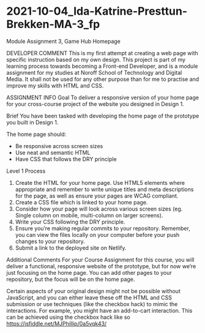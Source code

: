 # 2021-10-04_Ida-Katrine-Presttun-Brekken-MA-3_fp

Module Assignment 3, Game Hub Homepage

DEVELOPER COMMENT
This is my first attempt at creating a web page with specific instruction based on my own design. This project is part of my learning process towards becoming a Front-end Developer, and is a module assignment for my studies at Noroff School of Technology and Digital Media. It shall not be used for any other purpose than for me to practise and improve my skills with HTML and CSS.

ASSIGNMENT INFO
Goal
To deliver a responsive version of your home page for your cross-course project of the website you designed in Design 1.

Brief
You have been tasked with developing the home page of the prototype you built in Design 1.

The home page should:

- Be responsive across screen sizes
- Use neat and semantic HTML
- Have CSS that follows the DRY principle

Level 1 Process

1. Create the HTML for your home page. Use HTML5 elements where appropriate and remember to write unique titles and meta descriptions for the page, as well as ensure your pages are WCAG compliant.
2. Create a CSS file which is linked to your home page.
3. Consider how your page will look across various screen sizes (eg. Single column on mobile, multi-column on larger screens).
4. Write your CSS following the DRY principle.
5. Ensure you’re making regular commits to your repository. Remember, you can view the files locally on your computer before your push changes to your repository.
6. Submit a link to the deployed site on Netlify.

Additional Comments
For your Course Assignment for this course, you will deliver a functional, responsive website of the prototype, but for now we’re just focusing on the home page. You can add other pages to your repository, but the focus will be on the home page.

Certain aspects of your original design might not be possible without JavaScript, and you can either leave these off the HTML and CSS submission or use techniques (like the checkbox hack) to mimic the interactions. For example, you might have an add-to-cart interaction. This can be achieved using the checkbox hack like so https://jsfiddle.net/MJPhillip/0a5vqk43/
